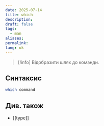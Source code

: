 ```yaml
---
date: 2025-07-14
title: which
description: 
draft: false
tags:
  - man
aliases: 
permalink: 
lang: uk
---
```


> [!info] Відобразити шлях до команди.

## Синтаксис

```bash
which command
```

## Див. також

- [[type]]